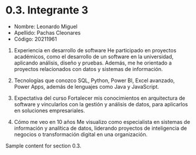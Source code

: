 # 0.3. Integrante 3

- Nombre: Leonardo Miguel
- Apellido: Pachas Cleonares  
- Código: 20211961  

1. Experiencia en desarrollo de software
He participado en proyectos académicos, como el desarrollo de un software en la universidad, aplicando análisis, diseño y pruebas. Además, me he orientado a proyectos relacionados con datos y sistemas de información.

2. Tecnologías que conozco
SQL, Python, Power BI, Excel avanzado, Power Apps, además de lenguajes como Java y JavaScript.

3. Expectativa del curso
Fortalecer mis conocimientos en arquitectura de software y vincularlos con la gestión y análisis de datos, para aplicarlos en soluciones empresariales.

4. Cómo me veo en 10 años
Me visualizo como especialista en sistemas de información y analítica de datos, liderando proyectos de inteligencia de negocios o transformación digital en una organización.


Sample content for section 0.3.